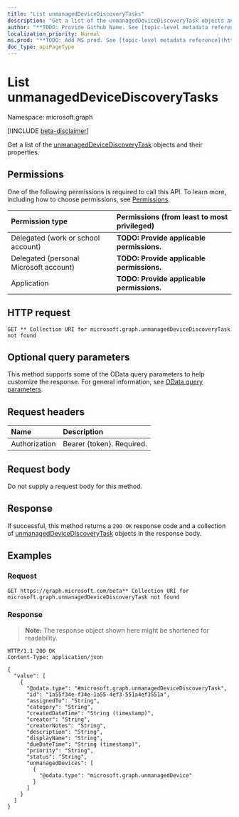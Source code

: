 ```yaml
---
title: "List unmanagedDeviceDiscoveryTasks"
description: "Get a list of the unmanagedDeviceDiscoveryTask objects and their properties."
author: "**TODO: Provide Github Name. See [topic-level metadata reference](https://msgo.azurewebsites.net/add/document/guidelines/metadata.html#topic-level-metadata)**"
localization_priority: Normal
ms.prod: "**TODO: Add MS prod. See [topic-level metadata reference](https://msgo.azurewebsites.net/add/document/guidelines/metadata.html#topic-level-metadata)**"
doc_type: apiPageType
---
```


# List unmanagedDeviceDiscoveryTasks
Namespace: microsoft.graph

[!INCLUDE [beta-disclaimer](../../includes/beta-disclaimer.md)]

Get a list of the [unmanagedDeviceDiscoveryTask](../resources/unmanageddevicediscoverytask.md) objects and their properties.

## Permissions
One of the following permissions is required to call this API. To learn more, including how to choose permissions, see [Permissions](/graph/permissions-reference).

|Permission type|Permissions (from least to most privileged)|
|:---|:---|
|Delegated (work or school account)|**TODO: Provide applicable permissions.**|
|Delegated (personal Microsoft account)|**TODO: Provide applicable permissions.**|
|Application|**TODO: Provide applicable permissions.**|

## HTTP request

<!-- {
  "blockType": "ignored"
}
-->
``` http
GET ** Collection URI for microsoft.graph.unmanagedDeviceDiscoveryTask not found
```

## Optional query parameters
This method supports some of the OData query parameters to help customize the response. For general information, see [OData query parameters](/graph/query-parameters).

## Request headers
|Name|Description|
|:---|:---|
|Authorization|Bearer {token}. Required.|

## Request body
Do not supply a request body for this method.

## Response

If successful, this method returns a `200 OK` response code and a collection of [unmanagedDeviceDiscoveryTask](../resources/unmanageddevicediscoverytask.md) objects in the response body.

## Examples

### Request
<!-- {
  "blockType": "request",
  "name": "list_unmanageddevicediscoverytask"
}
-->
``` http
GET https://graph.microsoft.com/beta** Collection URI for microsoft.graph.unmanagedDeviceDiscoveryTask not found
```


### Response
>**Note:** The response object shown here might be shortened for readability.
<!-- {
  "blockType": "response",
  "truncated": true,
  "@odata.type": "Collection(microsoft.graph.unmanagedDeviceDiscoveryTask)"
}
-->
``` http
HTTP/1.1 200 OK
Content-Type: application/json

{
  "value": [
    {
      "@odata.type": "#microsoft.graph.unmanagedDeviceDiscoveryTask",
      "id": "1a55f34e-f34e-1a55-4ef3-551a4ef3551a",
      "assignedTo": "String",
      "category": "String",
      "createdDateTime": "String (timestamp)",
      "creator": "String",
      "creatorNotes": "String",
      "description": "String",
      "displayName": "String",
      "dueDateTime": "String (timestamp)",
      "priority": "String",
      "status": "String",
      "unmanagedDevices": [
        {
          "@odata.type": "microsoft.graph.unmanagedDevice"
        }
      ]
    }
  ]
}
```

